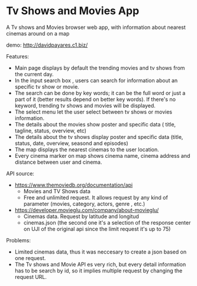 # Tv Shows and Movies App

 A Tv shows and Movies browser web app, with information about nearest cinemas around on a map
 
 demo: http://davidpayares.c1.biz/
 
Features:
- Main page displays by default the trending movies and tv shows from the current day.
- In the input search box , users can search for information about an specific tv show or movie.
- The search can be done by key words; it can be the full word or just a part of it (better results depend on better key words). 
  If there's no keyword, trending tv shows and movies will be displayed.
- The select menu let the user select between tv shows or movies information.
- The details about the movies show poster and specific data ( title, tagline, status, overview, etc)
- The details about the tv shows display poster and specific data (title, status, date, overview, seasond and episodes)
- The map displays the nearest cinemas to the user location.
- Every cinema marker on map shows cinema name, cinema address and distance between user and cinema.

API source:
- https://www.themoviedb.org/documentation/api
    - Movies and TV Shows data
    - Free and unlimited request. It allows request by any kind of parameter (movies, category, actors, genre , etc.)
- https://developer.movieglu.com/company/about-movieglu/
    - Cinemas data. Request by latitude and longitud 
    - cinemas.json (the second one it's a selection of the response center on UJI of the original api since the limit request it's up to 75)

Problems:
- Limited cinemas data, thus it was neccesary to create a json based on one request.
- The Tv shows and Movie API es very rich, but every detail information has to be search by id, so it implies multiple request by changing the request URL.
